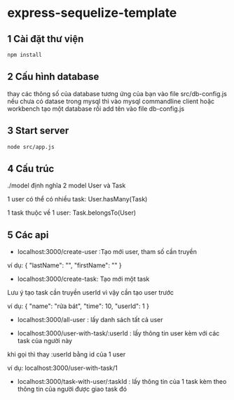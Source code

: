 # express-sequelize-template 

## 1 Cài đặt thư viện

```bash
npm install 
```

## 2 Cấu hình database
thay các thông số của database tương ứng của bạn vào file src/db-config.js
nếu chưa có datase trong mysql thì vào mysql commandline client hoặc workbench tạo một database rồi add tên vào file db-config.js

## 3 Start server
```bash
node src/app.js
```

## 4 Cấu trúc
./model
định nghĩa 2 model User và Task   

1 user có thể có nhiều task: User.hasMany(Task)

1 task thuộc về 1 user: Task.belongsTo(User)


## 5 Các api 
+ localhost:3000/create-user :Tạo mới user, tham số cần truyền 

ví dụ:
{
    "lastName": "",
    "firstName": ""
}

+ localhost:3000/create-task: Tạo mới một task

Lưu ý tạo task cần truyền userId vì vậy cần tạo user trước

ví dụ:
{
	"name": "rửa bát", 
	"time": 10,
	"userId": 1
} 

+ localhost:3000/all-user : lấy danh sách tất cả user

+ localhost:3000/user-with-task/:userId : lấy thông tin user kèm với các task của người này 

khi gọi thì thay :userId bằng id của 1 user 

ví dụ:
localhost:3000/user-with-task/1

+ localhost:3000/task-with-user/:taskId : lấy thông tin của 1 task kèm theo thông tin của người được giao task đó 